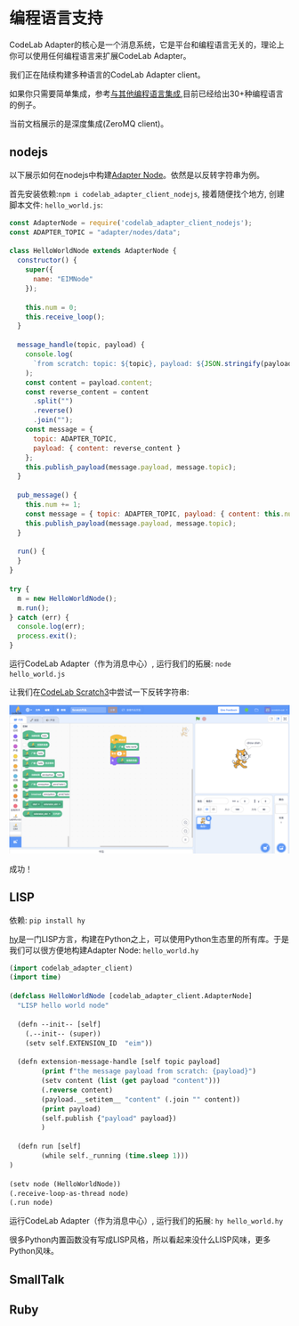 # 编程语言支持
CodeLab Adapter的核心是一个消息系统，它是平台和编程语言无关的，理论上你可以使用任何编程语言来扩展CodeLab Adapter。

我们正在陆续构建多种语言的CodeLab Adapter client。

如果你只需要简单集成，参考[与其他编程语言集成](/dev_guide/system_command/),目前已经给出30+种编程语言的例子。

当前文档展示的是深度集成(ZeroMQ client)。

## nodejs
以下展示如何在nodejs中构建[Adapter Node](/dev_guide/Adapter-Node/)。依然是以反转字符串为例。

首先安装依赖:`npm i codelab_adapter_client_nodejs`, 接着随便找个地方, 创建脚本文件: `hello_world.js`:

```js
const AdapterNode = require('codelab_adapter_client_nodejs');
const ADAPTER_TOPIC = "adapter/nodes/data";

class HelloWorldNode extends AdapterNode {
  constructor() {
    super({
      name: "EIMNode"
    });

    this.num = 0;
    this.receive_loop();
  }

  message_handle(topic, payload) {
    console.log(
      `from scratch: topic: ${topic}, payload: ${JSON.stringify(payload)}`
    );
    const content = payload.content;
    const reverse_content = content
      .split("")
      .reverse()
      .join("");
    const message = {
      topic: ADAPTER_TOPIC,
      payload: { content: reverse_content }
    };
    this.publish_payload(message.payload, message.topic);
  }

  pub_message() {
    this.num += 1;
    const message = { topic: ADAPTER_TOPIC, payload: { content: this.num } };
    this.publish_payload(message.payload, message.topic);
  }

  run() {
  }
}

try {
  m = new HelloWorldNode();
  m.run();
} catch (err) {
  console.log(err);
  process.exit();
}

```

运行CodeLab Adapter（作为消息中心）, 运行我们的拓展: `node hello_world.js`

让我们在[CodeLab Scratch3](https://scratch3v2.codelab.club/)中尝试一下反转字符串:

<img width="800px" src="../../img/v2/helloworld_extension.png"/>

成功！


## LISP
依赖: `pip install hy`

[hy](http://docs.hylang.org/en/stable/)是一门LISP方言，构建在Python之上，可以使用Python生态里的所有库。于是我们可以很方便地构建Adapter Node: `hello_world.hy`



```lisp
(import codelab_adapter_client)
(import time)

(defclass HelloWorldNode [codelab_adapter_client.AdapterNode]
  "LISP hello world node"

  (defn --init-- [self]
    (.--init-- (super))
    (setv self.EXTENSION_ID  "eim"))

  (defn extension-message-handle [self topic payload]
        (print f"the message payload from scratch: {payload}")
        (setv content (list (get payload "content")))
        (.reverse content)  
        (payload.__setitem__ "content" (.join "" content))
        (print payload)
        (self.publish {"payload" payload})
        )

  (defn run [self]
        (while self._running (time.sleep 1)))
)

(setv node (HelloWorldNode))
(.receive-loop-as-thread node)
(.run node)
```

运行CodeLab Adapter（作为消息中心）, 运行我们的拓展: `hy hello_world.hy`

很多Python内置函数没有写成LISP风格，所以看起来没什么LISP风味，更多Python风味。

## SmallTalk

## Ruby

